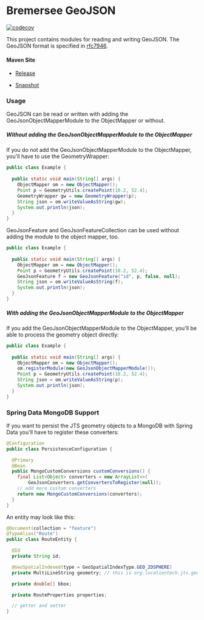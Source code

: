 # Bremersee GeoJSON

[![codecov](https://codecov.io/gh/bremersee/geojson/branch/develop/graph/badge.svg)](https://codecov.io/gh/bremersee/geojson)

This project contains modules for reading and writing GeoJSON.
The GeoJSON format is specified in [rfc7946](https://tools.ietf.org/html/rfc7946).

#### Maven Site

- [Release](https://bremersee.github.io/geojson/index.html)

- [Snapshot](https://nexus.bremersee.org/repository/maven-sites/geojson/2.2.0-SNAPSHOT/index.html)

### Usage

GeoJSON can be read or written with adding the GeoJsonObjectMapperModule to the ObjectMapper or 
without.
  
##### Without adding the GeoJsonObjectMapperModule to the ObjectMapper

If you do not add the GeoJsonObjectMapperModule to the ObjectMapper, you'll have to use the GeometryWrapper:

```java
public class Example {
  
  public static void main(String[] args) {
    ObjectMapper om = new ObjectMapper();
    Point p = GeometryUtils.createPoint(10.2, 52.4);
    GeometryWrapper gw = new GeometryWrapper(p);
    String json = om.writeValueAsString(gw);
    System.out.println(json);
  }
}
```

GeoJsonFeature and GeoJsonFeatureCollection can be used without adding the module to the object 
mapper, too.

```java
public class Example {
  
  public static void main(String[] args) {
    ObjectMapper om = new ObjectMapper();
    Point p = GeometryUtils.createPoint(10.2, 52.4);
    GeoJsonFeature f = new GeoJsonFeature("id", p, false, null);
    String json = om.writeValueAsString(f);
    System.out.println(json);
  }
}
```
  
##### With adding the GeoJsonObjectMapperModule to the ObjectMapper

If you add the GeoJsonObjectMapperModule to the ObjectMapper, you'll be able to process the geometry
object directly:

```java
public class Example {
  
  public static void main(String[] args) {
    ObjectMapper om = new ObjectMapper();
    om.registerModule(new GeoJsonObjectMapperModule());
    Point p = GeometryUtils.createPoint(10.2, 52.4);
    String json = om.writeValueAsString(p);
    System.out.println(json);
  }
}
```

### Spring Data MongoDB Support

If you want to persist the JTS geometry objects to a MongoDB with Spring Data you'll have to 
register these converters:

```java
@Configuration
public class PersistenceConfiguration {

  @Primary
  @Bean
  public MongoCustomConversions customConversions() {
    final List<Object> converters = new ArrayList<>(
        GeoJsonConverters.getConvertersToRegister(null));
    // add more custom converters
    return new MongoCustomConversions(converters);
  }
}
```

An entity may look like this:

```java
@Document(collection = "feature")
@TypeAlias("Route")
public class RouteEntity {

  @Id
  private String id;

  @GeoSpatialIndexed(type = GeoSpatialIndexType.GEO_2DSPHERE)
  private MultiLineString geometry; // this is org.locationtech.jts.geom.MultiLineString

  private double[] bbox;

  private RouteProperties properties;

  // getter and setter
}
```
